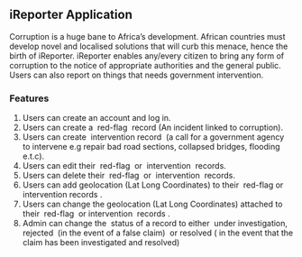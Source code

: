 ## iReporter Application
Corruption is a huge bane to Africa’s development. African countries must develop novel and
localised solutions that will curb this menace, hence the birth of iReporter. iReporter enables
any/every citizen to bring any form of corruption to the notice of appropriate authorities and the
general public. Users can also report on things that needs government intervention.

### Features
1. Users can create an account and log in.
2. Users can create a ​ red-flag ​ record (An incident linked to corruption).
3. Users can create ​ intervention​​ record​ ​ (a call for a government agency to intervene e.g
repair bad road sections, collapsed bridges, flooding e.t.c).
4. Users can edit their ​ red-flag ​ or ​ intervention ​ records.
5. Users can delete their ​ red-flag ​ or ​ intervention ​ records.
6. Users can add geolocation (Lat Long Coordinates) to their ​ red-flag ​ or ​ intervention
records​ .
7. Users can change the geolocation (Lat Long Coordinates) attached to their ​ red-flag ​ or
intervention ​ records​ .
8. Admin can change the ​ status​​ of a record to either ​ under investigation, rejected ​ (in the
event of a false claim)​ ​ or​ resolved ( ​ in the event that the claim has been investigated and
resolved)​ 
